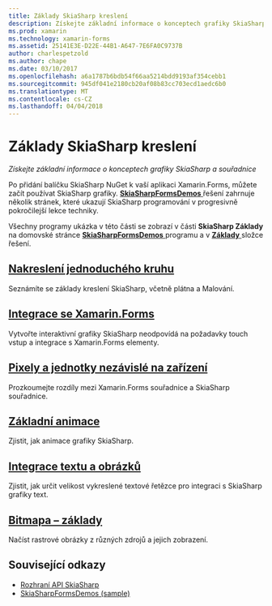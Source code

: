 ```yaml
---
title: Základy SkiaSharp kreslení
description: Získejte základní informace o konceptech grafiky SkiaSharp a souřadnice
ms.prod: xamarin
ms.technology: xamarin-forms
ms.assetid: 25141E3E-D22E-44B1-A647-7E6FA0C9737B
author: charlespetzold
ms.author: chape
ms.date: 03/10/2017
ms.openlocfilehash: a6a1787b6bdb54f66aa5214bdd9193af354cebb1
ms.sourcegitcommit: 945df041e2180cb20af08b83cc703ecd1aedc6b0
ms.translationtype: MT
ms.contentlocale: cs-CZ
ms.lasthandoff: 04/04/2018
---
```

# <a name="skiasharp-drawing-basics"></a>Základy SkiaSharp kreslení

_Získejte základní informace o konceptech grafiky SkiaSharp a souřadnice_

Po přidání balíčku SkiaSharp NuGet k vaší aplikaci Xamarin.Forms, můžete začít používat SkiaSharp grafiky. [ **SkiaSharpFormsDemos** ](https://developer.xamarin.com/samples/xamarin-forms/SkiaSharpForms/Demos/) řešení zahrnuje několik stránek, které ukazují SkiaSharp programování v progresivně pokročilejší lekce techniky.

Všechny programy ukázka v této části se zobrazí v části **SkiaSharp Základy** na domovské stránce [ **SkiaSharpFormsDemos** ](https://developer.xamarin.com/samples/xamarin-forms/SkiaSharpForms/Demos/) programu a v [ **Základy** ](https://github.com/xamarin/xamarin-forms-samples/tree/master/SkiaSharpForms/SkiaSharpFormsDemos/SkiaSharpFormsDemos/SkiaSharpFormsDemos/Basics) složce řešení.

## <a name="drawing-a-simple-circlecirclemd"></a>[Nakreslení jednoduchého kruhu](circle.md)

Seznámíte se základy kreslení SkiaSharp, včetně plátna a Malování.

## <a name="integrating-with-xamarinformsintegrationmd"></a>[Integrace se Xamarin.Forms](integration.md)

Vytvořte interaktivní grafiky SkiaSharp neodpovídá na požadavky touch vstup a integrace s Xamarin.Forms elementy.

## <a name="pixels-and-device-independent-unitspixelsmd"></a>[Pixely a jednotky nezávislé na zařízení](pixels.md)

Prozkoumejte rozdíly mezi Xamarin.Forms souřadnice a SkiaSharp souřadnice.

## <a name="basic-animationanimationmd"></a>[Základní animace](animation.md)

Zjistit, jak animace grafiky SkiaSharp.

## <a name="integrating-text-and-graphicstextmd"></a>[Integrace textu a obrázků](text.md)

Zjistit, jak určit velikost vykreslené textové řetězce pro integraci s SkiaSharp grafiky text.

## <a name="bitmap-basicsbitmapsmd"></a>[Bitmapa – základy](bitmaps.md)

Načíst rastrové obrázky z různých zdrojů a jejich zobrazení.


## <a name="related-links"></a>Související odkazy

- [Rozhraní API SkiaSharp](https://developer.xamarin.com/api/root/SkiaSharp/)
- [SkiaSharpFormsDemos (sample)](https://developer.xamarin.com/samples/xamarin-forms/SkiaSharpForms/Demos/)
